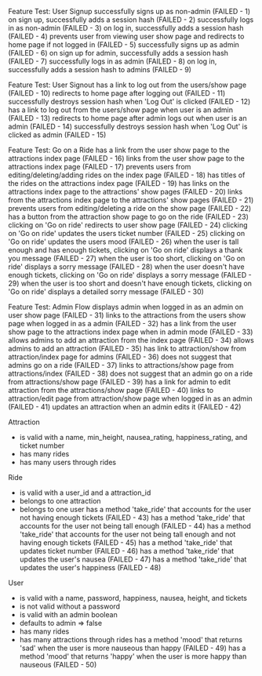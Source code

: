 Feature Test: User Signup
  successfully signs up as non-admin (FAILED - 1)
  on sign up, successfully adds a session hash (FAILED - 2)
  successfully logs in as non-admin (FAILED - 3)
  on log in, successfully adds a session hash (FAILED - 4)
  prevents user from viewing user show page and redirects to home page if not logged in (FAILED - 5)
  successfully signs up as admin (FAILED - 6)
  on sign up for admin, successfully adds a session hash (FAILED - 7)
  successfully logs in as admin (FAILED - 8)
  on log in, successfully adds a session hash to admins (FAILED - 9)

Feature Test: User Signout
  has a link to log out from the users/show page (FAILED - 10)
  redirects to home page after logging out (FAILED - 11)
  successfully destroys session hash when 'Log Out' is clicked (FAILED - 12)
  has a link to log out from the users/show page when user is an admin (FAILED - 13)
  redirects to home page after admin logs out when user is an admin (FAILED - 14)
  successfully destroys session hash when 'Log Out' is clicked as admin (FAILED - 15)

Feature Test: Go on a Ride
  has a link from the user show page to the attractions index page (FAILED - 16)
  links from the user show page to the attractions index page (FAILED - 17)
  prevents users from editing/deleting/adding rides on the index page (FAILED - 18)
  has titles of the rides on the attractions index page (FAILED - 19)
  has links on the attractions index page to the attractions' show pages (FAILED - 20)
  links from the attractions index page to the attractions' show pages (FAILED - 21)
  prevents users from editing/deleting a ride on the show page (FAILED - 22)
  has a button from the attraction show page to go on the ride (FAILED - 23)
  clicking on 'Go on ride' redirects to user show page (FAILED - 24)
  clicking on 'Go on ride' updates the users ticket number (FAILED - 25)
  clicking on 'Go on ride' updates the users mood (FAILED - 26)
  when the user is tall enough and has enough tickets, clicking on 'Go on ride' displays a thank you message (FAILED - 27)
  when the user is too short, clicking on 'Go on ride' displays a sorry message (FAILED - 28)
  when the user doesn't have enough tickets, clicking on 'Go on ride' displays a sorry message (FAILED - 29)
  when the user is too short and doesn't have enough tickets, clicking on 'Go on ride' displays a detailed sorry message (FAILED - 30)

Feature Test: Admin Flow
  displays admin when logged in as an admin on user show page (FAILED - 31)
  links to the attractions from the users show page when logged in as a admin (FAILED - 32)
  has a link from the user show page to the attractions index page when in admin mode (FAILED - 33)
  allows admins to add an attraction from the index page (FAILED - 34)
  allows admins to add an attraction (FAILED - 35)
  has link to attraction/show from attraction/index page for admins (FAILED - 36)
  does not suggest that admins go on a ride (FAILED - 37)
  links to attractions/show page from attractions/index (FAILED - 38)
  does not suggest that an admin go on a ride from attractions/show page (FAILED - 39)
  has a link for admin to edit attraction from the attractions/show page (FAILED - 40)
  links to attraction/edit page from attraction/show page when logged in as an admin (FAILED - 41)
  updates an attraction when an admin edits it (FAILED - 42)

Attraction
  * is valid with a name, min_height, nausea_rating, happiness_rating, and ticket number
  * has many rides
  * has many users through rides

Ride
  * is valid with a user_id and a attraction_id
  * belongs to one attraction
  * belongs to one user
  has a method 'take_ride' that accounts for the user not having enough tickets (FAILED - 43)
  has a method 'take_ride' that accounts for the user not being tall enough (FAILED - 44)
  has a method 'take_ride' that accounts for the user not being tall enough and not having enough tickets (FAILED - 45)
  has a method 'take_ride' that updates ticket number (FAILED - 46)
  has a method 'take_ride' that updates the user's nausea (FAILED - 47)
  has a method 'take_ride' that updates the user's happiness (FAILED - 48)

User
  * is valid with a name, password, happiness, nausea, height, and tickets
  * is not valid without a password
  * is valid with an admin boolean
  * defaults to admin => false
  * has many rides
  * has many attractions through rides
  has a method 'mood' that returns 'sad' when the user is more nauseous than happy (FAILED - 49)
  has a method 'mood' that returns 'happy' when the user is more happy than nauseous (FAILED - 50)
